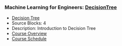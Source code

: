 ### Machine Learning for Engineers: [DecisionTree](https://www.apmonitor.com/pds/index.php/Main/DecisionTree)
- [Decision Tree](https://www.apmonitor.com/pds/index.php/Main/DecisionTree)
 - Source Blocks: 4
 - Description: Introduction to Decision Tree
- [Course Overview](https://apmonitor.com/pds)
- [Course Schedule](https://apmonitor.com/pds/index.php/Main/CourseSchedule)
